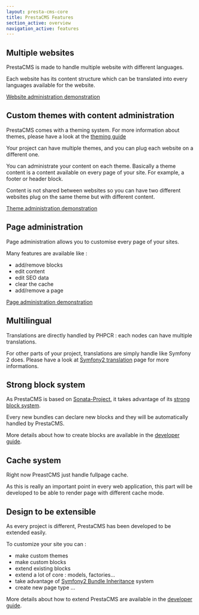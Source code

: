 ```yaml
---
layout: presta-cms-core
title: PrestaCMS Features
section_active: overview
navigation_active: features
---
```


## Multiple websites

PrestaCMS is made to handle multiple website with different languages.

Each website has its content structure which can be translated into every languages available for the website.

[Website administration demonstration][8]

## Custom themes with content administration

PrestaCMS comes with a theming system. For more information about themes, please have a look at the [theming guide][1]

Your project can have multiple themes, and you can plug each website on a different one.

You can administrate your content on each theme. Basically a theme content is a content available on every page of your site.
For example, a footer or header block.

Content is not shared between websites so you can have two different websites plug on the same theme but with different content.

[Theme administration demonstration][9]

## Page administration

Page administration allows you to customise every page of your sites.

Many features are available like :

- add/remove blocks
- edit content
- edit SEO data
- clear the cache
- add/remove a page

[Page administration demonstration][10]

## Multilingual

Translations are directly handled by PHPCR : each nodes can have multiple translations.

For other parts of your project, translations are simply handle like Symfony 2 does.
Please have a look at [Symfony2 translation][2] page for more informations.

## Strong block system

As PrestaCMS is based on [Sonata-Project][3], it takes advantage of its [strong block system][4].

Every new bundles can declare new blocks and they will be automatically handled by PrestaCMS.

More details about how to create blocks are available in the [developer guide][5].


## Cache system

Right now PreastCMS just handle fullpage cache.

As this is really an important point in every web application, this part will be developed to be able to render page with
different cache mode.


## Design to be extensible

As every project is different, PrestaCMS has been developed to be extended easily.

To customize your site you can :

- make custom themes
- make custom blocks
- extend existing blocks
- extend a lot of core : models, factories...
- take advantage of [Symfony2 Bundle Inheritance][6] system
- create new page type
...

More details about how to extend PrestaCMS are available in the [developer guide][7].



[1]: /presta-cms-core/theming-guide/index.html
[2]: http://symfony.com/doc/current/book/translation.html
[3]: http://sonata-project.org/bundles/
[4]: http://sonata-project.org/bundles/block/master/doc/index.html
[5]: /presta-cms-core/developer-guide/block.html
[6]: http://symfony.com/doc/current/cookbook/bundles/inheritance.html
[7]: /presta-cms-core/developer-guide/extending.html
[8]: http://sandbox.prestacms.fr/admin/presta/cmscore/website/list
[9]: http://sandbox.prestacms.fr/admin/cms/theme/edit/creative
[10]: http://sandbox.prestacms.fr/admin/cms/page/edit?locale=en&_locale=&website=%2Fwebsite%2Fsandbox&id=website%2Fsandbox%2Fmenu%2Fmain%2Fhome
